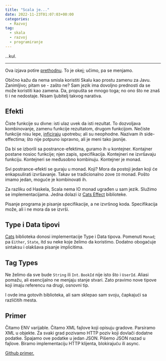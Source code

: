 ```yaml
---
title: "Scala je..."
date: 2022-11-23T01:07:03+00:00
categories:
  - Razvoj
tag:
  - skala
  - razvoj
  - programiranje
---
```


...kul.

---- 

Ova izjava potire [prethodnu](https://oblac.rs/vise-ne-biram-skalu/). To je okej; učimo, pa se menjamo.

Obično kažu da nema smisla koristiti Skalu kao prostu zamenu za Javu. Zanimljivo; pitam se - zašto ne? Sam jezik ima dovoljno prednosti da se može koristiti kao zamena. Da, propušta se mnogo toga; no ono što ne znaš ti i ne nedostaje. Nisam ljubitelj takvog narativa.

## Efekti

Čiste funkcije su divne: isti ulaz uvek da isti rezultat. To dozvoljava kombinovanje, zamenu funkcije rezultatom, drugom funkcijom. Nečiste funkcije nisu lepe, [inficiraju](https://oblac.rs/boje-koda/#boje) upotrebu; ali su neophodne. Nazivam ih side-effectima; što nije potpuno ispravno, ali je meni tako jasnije.

Da bi se izborili sa postrance-efektima, guramo ih u kontejner. Kontajner postane nosioc funkcije; njen zapis, specifikacija. Kontejneri ne izvršavaju funkciju. Kontejneri se međusobno kombinuju. Kontejner je monad.

Svi postrance-efekti se guraju u monad. Koji? Mora da postoji jedan koji će enkapsulirati izvršavanje. Takav se tradicionalno zove `IO` monad. Pošto imamo jedan, moguće je kombinovati ih.

Za razliku od Haskela, Scala nema IO monad ugrađen u sam jezik. Služimo se implementacijama. Jedna dolazi iz [Cats Effect](https://typelevel.org/cats-effect/) biblioteke.

Pisanje programa je pisanje specifikacije, a ne izvršnog koda. Specifikacija može, ali i ne mora da se izvrši.

## Type i Data tipovi

[Cats](https://typelevel.org/cats/) biblioteka donosi implementacije Type i Data tipova. Pomenuti `Monad`; pa `Either`, `State`, itd su neke koje želimo da koristimo. Dodatno obogaćuje sintaksu i olakšava pisanje implicitima.

## Tag Types

Ne želimo da sve bude `String` ili `Int`. `BookId` nije isto što i `UserId`. Aliasi pomažu, ali esencijalno ne menjaju stanje stvari. Zato pravimo nove tipove koji imaju referencu na drugi, osnovni tip.

I ovde ima gotovih biblioteka, ali sam sklepao sam svoju, čapkajući sa različitih mesta.


## Primer

Čitamo ENV varijable. Čitamo XML fajlove koji opisuju gradove. Parsiramo XML u objekte. Za svaki grad pozivamo HTTP poziv koji dovlači dodatne podatke. Spajamo ove podatke u jedan JSON. Pišemo JSON nazad u fajlove. Biramo implementaciju HTTP klijenta, blokirajuću ili async.

[Github primer.](https://github.com/igr/citycatz)